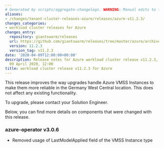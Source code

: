 ```yaml
---
# Generated by scripts/aggregate-changelogs. WARNING: Manual edits to this files will be overwritten.
aliases:
- /changes/tenant-cluster-releases-azure/releases/azure-v11.2.3/
changes_categories:
- workload cluster releases for Azure
changes_entry:
  repository: giantswarm/releases
  url: https://github.com/giantswarm/releases/tree/master/azure/archived/v11.2.3
  version: 11.2.3
  version_tag: v11.2.3
date: '2020-04-09T12:00:00+00:00'
description: Release notes for Azure workload cluster release v11.2.3, published on
  09 April 2020, 12:00
title: workload cluster release v11.2.3 for Azure
---
```


This release improves the way upgrades handle Azure VMSS Instances to make them more reliable in the Germany West Central location. This does not affect any existing functionality.

To upgrade, please contact your Solution Engineer.

Below, you can find more details on components that were changed with this release.

### azure-operator v3.0.6

- Removed usage of LastModelApplied field of the VMSS Instance type
